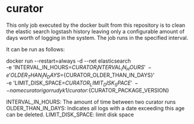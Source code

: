 # curator
This only job executed by the docker built from this repository is to clean the elastic search logstash history leaving only a configurable amount of days worth of logging in the system. The job runs in the specified interval.

It can be run as follows:

docker run --restart=always -d --net elasticsearch  
-e 'INTERVAL_IN_HOURS=${CURATOR_INTERVAL_IN_HOURS}' \ 
-e 'OLDER_THAN_IN_DAYS=${CURATOR_OLDER_THAN_IN_DAYS}' \
-e 'LIMIT_DISK_SPACE=${CURATOR_LIMIT_DISK_SPACE}' \
--name curator 
igorrudyk1/curator:${CURATOR_PACKAGE_VERSION}


INTERVAL_IN_HOURS: The amount of time between two curator runs
OLDER_THAN_IN_DAYS: Indicates all logs with a date exceeding this age can be deleted.
LIMIT_DISK_SPACE: limit disk space
